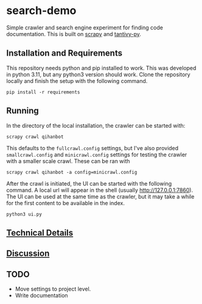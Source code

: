 # search-demo
Simple crawler and search engine experiment for finding code documentation. This is built on [scrapy](https://github.com/scrapy/scrapy) and [tantivy-py](https://github.com/quickwit-oss/tantivy-py).

## Installation and Requirements

This repository needs python and pip installed to work. This was developed in python 3.11, but any python3 version should work. Clone the repository locally and finish the setup with the following command.

```
pip install -r requirements
```

## Running

In the directory of the local installation, the crawler can be started with:

```
scrapy crawl qihanbot
```

This defaults to the `fullcrawl.config` settings, but I've also provided `smallcrawl.config` and `minicrawl.config` settings for testing the crawler with a smaller scale crawl. These can be ran with

```
scrapy crawl qihanbot -a config=minicrawl.config
```

After the crawl is initiated, the UI can be started with the following command. A local url will appear in the shell (usually http://127.0.0.1:7860). The UI can be used at the same time as the crawler, but it may take a while for the first content to be available in the index.

```
python3 ui.py
```

## [Technical Details](techinical_details.md)

## [Discussion](discussion.md)

## TODO
- Move settings to project level.
- Write documentation
